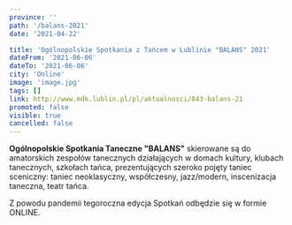 ```yaml
---
province: ''
path: '/balans-2021'
date: '2021-04-22'

title: 'Ogólnopolskie Spotkania z Tańcem w Lublinie "BALANS" 2021'
dateFrom: '2021-06-06'
dateTo: '2021-06-06'
city: 'Online'
image: 'image.jpg'
tags: []
link: http://www.mdk.lublin.pl/pl/aktualnosci/843-balans-21
promoted: false
visible: true
cancelled: false
---
```

**Ogólnopolskie Spotkania Taneczne "BALANS"** skierowane są do amatorskich zespołów tanecznych działających w domach kultury, klubach tanecznych, szkołach tańca, prezentujących szeroko pojęty taniec sceniczny: 
taniec neoklasyczny, współczesny, jazz/modern, inscenizacja taneczna, teatr tańca.
 
Z powodu pandemii tegoroczna edycja Spotkań odbędzie się w formie ONLINE.
